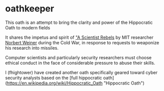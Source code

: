 # oathkeeper


This oath is an attempt to bring the clarity and power of the Hippocratic Oath to modern fields

It shares the impetus and spirit of ["A Scientist Rebels](http://lanl-the-back-story.blogspot.com/2013/08/a-scientist-rebels.html) by MIT researcher [Norbert Weiner](https://en.wikipedia.org/wiki/Norbert_Wiener) during the Cold War, in response to requests to weaponize his research into missiles.

Computer scientists and particularly security researchers must choose ethical conduct in the face of considerable pressure to abuse their skills.

I (fhightower) have created another oath specifically geared toward cyber security analysts based on the [full hippocratic oath] (https://en.wikipedia.org/wiki/Hippocratic_Oath "Hippocratic Oath")
